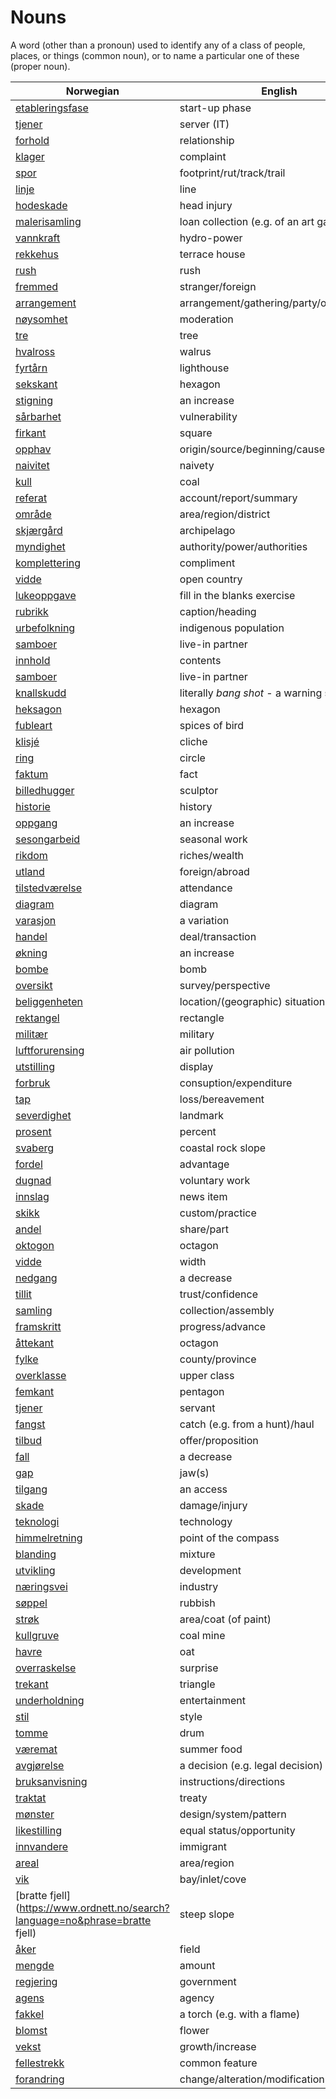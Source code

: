 # Nouns

A word (other than a pronoun) used to identify any of a class of people, places, or things (common noun), or to name a particular one of these (proper noun).

| Norwegian | English | Gender |
| --- | --- | --- |
| [etableringsfase](https://www.ordnett.no/search?language=no&phrase=etableringsfase) | start-up phase | m |
| [tjener](https://www.ordnett.no/search?language=no&phrase=tjener) | server (IT) | m |
| [forhold](https://www.ordnett.no/search?language=no&phrase=forhold) | relationship | i |
| [klager](https://www.ordnett.no/search?language=no&phrase=klager) | complaint | m |
| [spor](https://www.ordnett.no/search?language=no&phrase=spor) | footprint/rut/track/trail | i |
| [linje](https://www.ordnett.no/search?language=no&phrase=linje) | line | m |
| [hodeskade](https://www.ordnett.no/search?language=no&phrase=hodeskade) | head injury | m |
| [malerisamling](https://www.ordnett.no/search?language=no&phrase=malerisamling) | loan collection (e.g. of an art gallery) | m |
| [vannkraft](https://www.ordnett.no/search?language=no&phrase=vannkraft) | hydro-power | m |
| [rekkehus](https://www.ordnett.no/search?language=no&phrase=rekkehus) | terrace house | i |
| [rush](https://www.ordnett.no/search?language=no&phrase=rush) | rush | i |
| [fremmed](https://www.ordnett.no/search?language=no&phrase=fremmed) | stranger/foreign | m |
| [arrangement](https://www.ordnett.no/search?language=no&phrase=arrangement) | arrangement/gathering/party/organisation | i |
| [nøysomhet](https://www.ordnett.no/search?language=no&phrase=nøysomhet) | moderation | m |
| [tre](https://www.ordnett.no/search?language=no&phrase=tre) | tree | i |
| [hvalross](https://www.ordnett.no/search?language=no&phrase=hvalross) | walrus | m |
| [fyrtårn](https://www.ordnett.no/search?language=no&phrase=fyrtårn) | lighthouse | i |
| [sekskant](https://www.ordnett.no/search?language=no&phrase=sekskant) | hexagon | m |
| [stigning](https://www.ordnett.no/search?language=no&phrase=stigning) | an increase | m |
| [sårbarhet](https://www.ordnett.no/search?language=no&phrase=sårbarhet) | vulnerability | m |
| [firkant](https://www.ordnett.no/search?language=no&phrase=firkant) | square | m |
| [opphav](https://www.ordnett.no/search?language=no&phrase=opphav) | origin/source/beginning/cause | i |
| [naivitet](https://www.ordnett.no/search?language=no&phrase=naivitet) | naivety | m |
| [kull](https://www.ordnett.no/search?language=no&phrase=kull) | coal | i |
| [referat](https://www.ordnett.no/search?language=no&phrase=referat) | account/report/summary | i |
| [område](https://www.ordnett.no/search?language=no&phrase=område) | area/region/district | i |
| [skjærgård](https://www.ordnett.no/search?language=no&phrase=skjærgård) | archipelago | m |
| [myndighet](https://www.ordnett.no/search?language=no&phrase=myndighet) | authority/power/authorities | m |
| [komplettering](https://www.ordnett.no/search?language=no&phrase=komplettering) | compliment | m |
| [vidde](https://www.ordnett.no/search?language=no&phrase=vidde) | open country | m |
| [lukeoppgave](https://www.ordnett.no/search?language=no&phrase=lukeoppgave) | fill in the blanks exercise | m |
| [rubrikk](https://www.ordnett.no/search?language=no&phrase=rubrikk) | caption/heading | m |
| [urbefolkning](https://www.ordnett.no/search?language=no&phrase=urbefolkning) | indigenous population | m |
| [samboer](https://www.ordnett.no/search?language=no&phrase=samboer) | live-in partner | m |
| [innhold](https://www.ordnett.no/search?language=no&phrase=innhold) | contents | i |
| [samboer](https://www.ordnett.no/search?language=no&phrase=samboer) | live-in partner | m |
| [knallskudd](https://www.ordnett.no/search?language=no&phrase=knallskudd) | literally _bang shot_ - a warning shot gun | i |
| [heksagon](https://www.ordnett.no/search?language=no&phrase=heksagon) | hexagon | m |
| [fubleart](https://www.ordnett.no/search?language=no&phrase=fubleart) | spices of bird | m/f |
| [klisjé](https://www.ordnett.no/search?language=no&phrase=klisjé) | cliche | m |
| [ring](https://www.ordnett.no/search?language=no&phrase=ring) | circle | m |
| [faktum](https://www.ordnett.no/search?language=no&phrase=faktum) | fact | i |
| [billedhugger](https://www.ordnett.no/search?language=no&phrase=billedhugger) | sculptor | m |
| [historie](https://www.ordnett.no/search?language=no&phrase=historie) | history | m/f |
| [oppgang](https://www.ordnett.no/search?language=no&phrase=oppgang) | an increase | m |
| [sesongarbeid](https://www.ordnett.no/search?language=no&phrase=sesongarbeid) | seasonal work | i |
| [rikdom](https://www.ordnett.no/search?language=no&phrase=rikdom) | riches/wealth | m |
| [utland](https://www.ordnett.no/search?language=no&phrase=utland) | foreign/abroad | m |
| [tilstedværelse](https://www.ordnett.no/search?language=no&phrase=tilstedværelse) | attendance | i |
| [diagram](https://www.ordnett.no/search?language=no&phrase=diagram) | diagram | i |
| [varasjon](https://www.ordnett.no/search?language=no&phrase=varasjon) | a variation | m |
| [handel](https://www.ordnett.no/search?language=no&phrase=handel) | deal/transaction | m |
| [økning](https://www.ordnett.no/search?language=no&phrase=økning) | an increase | m |
| [bombe](https://www.ordnett.no/search?language=no&phrase=bombe) | bomb | m |
| [oversikt](https://www.ordnett.no/search?language=no&phrase=oversikt) | survey/perspective | m |
| [beliggenheten](https://www.ordnett.no/search?language=no&phrase=beliggenheten) | location/(geographic) situation | m/f |
| [rektangel](https://www.ordnett.no/search?language=no&phrase=rektangel) | rectangle | i |
| [militær](https://www.ordnett.no/search?language=no&phrase=militær) | military | m |
| [luftforurensing](https://www.ordnett.no/search?language=no&phrase=luftforurensing) | air pollution | m |
| [utstilling](https://www.ordnett.no/search?language=no&phrase=utstilling) | display | m |
| [forbruk](https://www.ordnett.no/search?language=no&phrase=forbruk) | consuption/expenditure | i |
| [tap](https://www.ordnett.no/search?language=no&phrase=tap) | loss/bereavement | i |
| [severdighet](https://www.ordnett.no/search?language=no&phrase=severdighet) | landmark | m |
| [prosent](https://www.ordnett.no/search?language=no&phrase=prosent) | percent | m |
| [svaberg](https://www.ordnett.no/search?language=no&phrase=svaberg) | coastal rock slope | i |
| [fordel](https://www.ordnett.no/search?language=no&phrase=fordel) | advantage | m |
| [dugnad](https://www.ordnett.no/search?language=no&phrase=dugnad) | voluntary work | m |
| [innslag](https://www.ordnett.no/search?language=no&phrase=innslag) | news item | i |
| [skikk](https://www.ordnett.no/search?language=no&phrase=skikk) | custom/practice | m |
| [andel](https://www.ordnett.no/search?language=no&phrase=andel) | share/part | m |
| [oktogon](https://www.ordnett.no/search?language=no&phrase=oktogon) | octagon | m |
| [vidde](https://www.ordnett.no/search?language=no&phrase=vidde) | width | m/f |
| [nedgang](https://www.ordnett.no/search?language=no&phrase=nedgang) | a decrease | m |
| [tillit](https://www.ordnett.no/search?language=no&phrase=tillit) | trust/confidence | m |
| [samling](https://www.ordnett.no/search?language=no&phrase=samling) | collection/assembly | m |
| [framskritt](https://www.ordnett.no/search?language=no&phrase=framskritt) | progress/advance | i |
| [åttekant](https://www.ordnett.no/search?language=no&phrase=åttekant) | octagon | m |
| [fylke](https://www.ordnett.no/search?language=no&phrase=fylke) | county/province | i |
| [overklasse](https://www.ordnett.no/search?language=no&phrase=overklasse) | upper class | m |
| [femkant](https://www.ordnett.no/search?language=no&phrase=femkant) | pentagon | m |
| [tjener](https://www.ordnett.no/search?language=no&phrase=tjener) | servant | m |
| [fangst](https://www.ordnett.no/search?language=no&phrase=fangst) | catch (e.g. from a hunt)/haul | m |
| [tilbud](https://www.ordnett.no/search?language=no&phrase=tilbud) | offer/proposition | i |
| [fall](https://www.ordnett.no/search?language=no&phrase=fall) | a decrease | i |
| [gap](https://www.ordnett.no/search?language=no&phrase=gap) | jaw(s) | m |
| [tilgang](https://www.ordnett.no/search?language=no&phrase=tilgang) | an access | i |
| [skade](https://www.ordnett.no/search?language=no&phrase=skade) | damage/injury | m |
| [teknologi](https://www.ordnett.no/search?language=no&phrase=teknologi) | technology | m |
| [himmelretning](https://www.ordnett.no/search?language=no&phrase=himmelretning) | point of the compass | m |
| [blanding](https://www.ordnett.no/search?language=no&phrase=blanding) | mixture | m |
| [utvikling](https://www.ordnett.no/search?language=no&phrase=utvikling) | development | m |
| [næringsvei](https://www.ordnett.no/search?language=no&phrase=næringsvei) | industry | m |
| [søppel](https://www.ordnett.no/search?language=no&phrase=søppel) | rubbish | i |
| [strøk](https://www.ordnett.no/search?language=no&phrase=strøk) | area/coat (of paint) | i |
| [kullgruve](https://www.ordnett.no/search?language=no&phrase=kullgruve) | coal mine | m |
| [havre](https://www.ordnett.no/search?language=no&phrase=havre) | oat | m |
| [overraskelse](https://www.ordnett.no/search?language=no&phrase=overraskelse) | surprise | m |
| [trekant](https://www.ordnett.no/search?language=no&phrase=trekant) | triangle | m |
| [underholdning](https://www.ordnett.no/search?language=no&phrase=underholdning) | entertainment | m |
| [stil](https://www.ordnett.no/search?language=no&phrase=stil) | style | m |
| [tomme](https://www.ordnett.no/search?language=no&phrase=tomme) | drum | m |
| [væremat](https://www.ordnett.no/search?language=no&phrase=væremat) | summer food | m |
| [avgjørelse](https://www.ordnett.no/search?language=no&phrase=avgjørelse) | a decision (e.g. legal decision) | m |
| [bruksanvisning](https://www.ordnett.no/search?language=no&phrase=bruksanvisning) | instructions/directions | m |
| [traktat](https://www.ordnett.no/search?language=no&phrase=traktat) | treaty | m |
| [mønster](https://www.ordnett.no/search?language=no&phrase=mønster) | design/system/pattern | i |
| [likestilling](https://www.ordnett.no/search?language=no&phrase=likestilling) | equal status/opportunity | m |
| [innvandere](https://www.ordnett.no/search?language=no&phrase=innvandere) | immigrant | m |
| [areal](https://www.ordnett.no/search?language=no&phrase=areal) | area/region | i |
| [vik](https://www.ordnett.no/search?language=no&phrase=vik) | bay/inlet/cove | m |
| [bratte fjell](https://www.ordnett.no/search?language=no&phrase=bratte fjell) | steep slope | m |
| [åker](https://www.ordnett.no/search?language=no&phrase=åker) | field | m |
| [mengde](https://www.ordnett.no/search?language=no&phrase=mengde) | amount | m |
| [regjering](https://www.ordnett.no/search?language=no&phrase=regjering) | government | m |
| [agens](https://www.ordnett.no/search?language=no&phrase=agens) | agency | m |
| [fakkel](https://www.ordnett.no/search?language=no&phrase=fakkel) | a torch (e.g. with a flame) | m |
| [blomst](https://www.ordnett.no/search?language=no&phrase=blomst) | flower | m |
| [vekst](https://www.ordnett.no/search?language=no&phrase=vekst) | growth/increase | m |
| [fellestrekk](https://www.ordnett.no/search?language=no&phrase=fellestrekk) | common feature | i |
| [forandring](https://www.ordnett.no/search?language=no&phrase=forandring) | change/alteration/modification | m |

